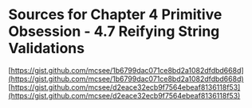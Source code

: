 # Sources for Chapter 4 Primitive Obsession - 4.7 Reifying String Validations

[https://gist.github.com/mcsee/1b6799dac071ce8bd2a1082dfdbd668d](https://gist.github.com/mcsee/1b6799dac071ce8bd2a1082dfdbd668d)
[https://gist.github.com/mcsee/d2eace32ecb9f7564ebeaf8136118f53](https://gist.github.com/mcsee/d2eace32ecb9f7564ebeaf8136118f53)